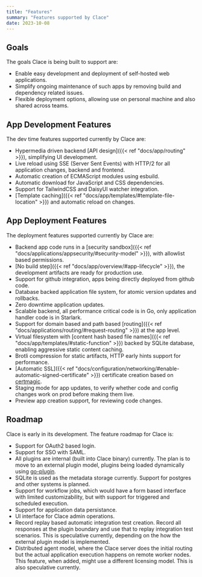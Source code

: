 ```yaml
---
title: "Features"
summary: "Features supported by Clace"
date: 2023-10-08
---
```


## Goals

The goals Clace is being built to support are:

- Enable easy development and deployment of self-hosted web applications.
- Simplify ongoing maintenance of such apps by removing build and dependency related issues.
- Flexible deployment options, allowing use on personal machine and also shared across teams.

## App Development Features

The dev time features supported currently by Clace are:

- Hypermedia driven backend [API design]({{< ref "docs/app/routing" >}}), simplifying UI development.
- Live reload using SSE (Server Sent Events) with HTTP/2 for all application changes, backend and frontend.
- Automatic creation of ECMAScript modules using esbuild.
- Automatic download for JavaScript and CSS dependencies.
- Support for TailwindCSS and DaisyUI watcher integration.
- [Template caching]({{< ref "docs/app/templates/#template-file-location" >}}) and automatic reload on changes.

## App Deployment Features

The deployment features supported currently by Clace are:

- Backend app code runs in a [security sandbox]({{< ref "docs/applications/appsecurity/#security-model" >}}), with allowlist based permissions.
- [No build step]({{< ref "docs/app/overview/#app-lifecycle" >}}), the development artifacts are ready for production use.
- Support for github integration, apps being directly deployed from github code.
- Database backed application file system, for atomic version updates and rollbacks.
- Zero downtime application updates.
- Scalable backend, all performance critical code is in Go, only application handler code is in Starlark.
- Support for domain based and path based [routing]({{< ref "docs/applications/routing/#request-routing" >}}) at the app level.
- Virtual filesystem with [content hash based file names]({{< ref "docs/app/templates/#static-function" >}}) backed by SQLite database, enabling aggressive static content caching.
- Brotli compression for static artifacts, HTTP early hints support for performance.
- [Automatic SSL]({{< ref "docs/configuration/networking/#enable-automatic-signed-certificate" >}}) certificate creation based on [certmagic](https://github.com/caddyserver/certmagic).
- Staging mode for app updates, to verify whether code and config changes work on prod before making them live.
- Preview app creation support, for reviewing code changes.

## Roadmap

Clace is early in its development. The feature roadmap for Clace is:

- Support for OAuth2 based login.
- Support for SSO with SAML.
- All plugins are internal (built into Clace binary) currently. The plan is to move to an external plugin model, plugins being loaded dynamically using [go-plugin](https://github.com/hashicorp/go-plugin).
- SQLite is used as the metadata storage currently. Support for postgres and other systems is planned.
- Support for workflow jobs, which would have a form based interface with limited customizability, but with support for triggered and scheduled execution.
- Support for application data persistance.
- UI interface for Clace admin operations.
- Record replay based automatic integration test creation. Record all responses at the plugin boundary and use that to replay integration test scenarios. This is speculative currently, depending on the how the external plugin model is implemented.
- Distributed agent model, where the Clace server does the initial routing but the actual application execution happens on remote worker nodes. This feature, when added, might use a different licensing model. This is also speculative currently.
